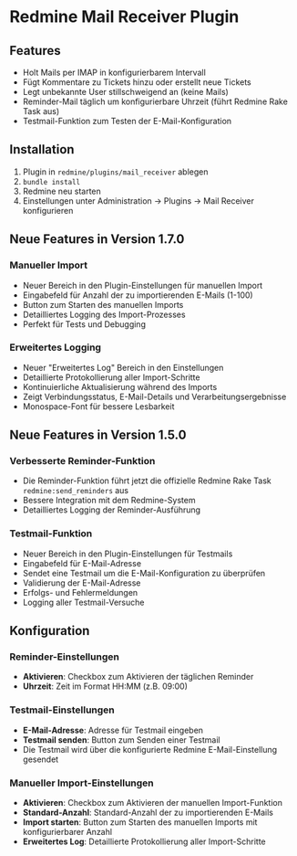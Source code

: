 # Redmine Mail Receiver Plugin

## Features
- Holt Mails per IMAP in konfigurierbarem Intervall
- Fügt Kommentare zu Tickets hinzu oder erstellt neue Tickets
- Legt unbekannte User stillschweigend an (keine Mails)
- Reminder-Mail täglich um konfigurierbare Uhrzeit (führt Redmine Rake Task aus)
- Testmail-Funktion zum Testen der E-Mail-Konfiguration

## Installation
1. Plugin in `redmine/plugins/mail_receiver` ablegen
2. `bundle install`
3. Redmine neu starten
4. Einstellungen unter Administration → Plugins → Mail Receiver konfigurieren

## Neue Features in Version 1.7.0

### Manueller Import
- Neuer Bereich in den Plugin-Einstellungen für manuellen Import
- Eingabefeld für Anzahl der zu importierenden E-Mails (1-100)
- Button zum Starten des manuellen Imports
- Detailliertes Logging des Import-Prozesses
- Perfekt für Tests und Debugging

### Erweitertes Logging
- Neuer "Erweitertes Log" Bereich in den Einstellungen
- Detaillierte Protokollierung aller Import-Schritte
- Kontinuierliche Aktualisierung während des Imports
- Zeigt Verbindungsstatus, E-Mail-Details und Verarbeitungsergebnisse
- Monospace-Font für bessere Lesbarkeit

## Neue Features in Version 1.5.0

### Verbesserte Reminder-Funktion
- Die Reminder-Funktion führt jetzt die offizielle Redmine Rake Task `redmine:send_reminders` aus
- Bessere Integration mit dem Redmine-System
- Detailliertes Logging der Reminder-Ausführung

### Testmail-Funktion
- Neuer Bereich in den Plugin-Einstellungen für Testmails
- Eingabefeld für E-Mail-Adresse
- Sendet eine Testmail um die E-Mail-Konfiguration zu überprüfen
- Validierung der E-Mail-Adresse
- Erfolgs- und Fehlermeldungen
- Logging aller Testmail-Versuche

## Konfiguration

### Reminder-Einstellungen
- **Aktivieren**: Checkbox zum Aktivieren der täglichen Reminder
- **Uhrzeit**: Zeit im Format HH:MM (z.B. 09:00)

### Testmail-Einstellungen
- **E-Mail-Adresse**: Adresse für Testmail eingeben
- **Testmail senden**: Button zum Senden einer Testmail
- Die Testmail wird über die konfigurierte Redmine E-Mail-Einstellung gesendet

### Manueller Import-Einstellungen
- **Aktivieren**: Checkbox zum Aktivieren der manuellen Import-Funktion
- **Standard-Anzahl**: Standard-Anzahl der zu importierenden E-Mails
- **Import starten**: Button zum Starten des manuellen Imports mit konfigurierbarer Anzahl
- **Erweitertes Log**: Detaillierte Protokollierung aller Import-Schritte